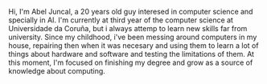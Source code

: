 
  Hi, I'm Abel Juncal, a 20 years old guy interesed in computer science and specially in AI. I'm currently at third year of the computer science at Universidade da Coruña, but i
  always attemp to learn new skills far from university. Since my childhood, i've been messing around computers in my house, repairing then when it was necesary and using them to 
  learn a lot of things about hardware and software and testing the limitations of them. At this moment, I'm focused on finishing my degree and grow as a source of knowledge about 
  computing.
